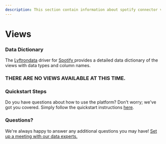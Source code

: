 ```yaml
---
description: This section contain information about spotify connector views information
---
```


# Views

### Data Dictionary

The [Lyftrondata](https://www.lyftrondata.com/) driver for [Spotify](https://www.lyftrondata.com/integration/commerce-analytics/spotify/)[ ](https://www.lyftrondata.com/integration/spotify/)provides a detailed data dictionary of the views with data types and column names.

### THERE ARE NO VIEWS AVAILABLE AT THIS TIME.

### Quickstart Steps

Do you have questions about how to use the platform? Don't worry; we've got you covered. Simply follow the quickstart instructions [here](../).

### Questions? <a href="#questions" id="questions"></a>

We're always happy to answer any additional questions you may have! [Set up a meeting with our data experts.](https://www.lyftrondata.com/book-a-meeting/)
